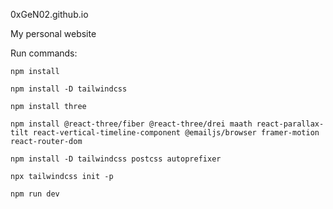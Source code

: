 0xGeN02.github.io

My personal website

Run commands:

    npm install

    npm install -D tailwindcss
    
    npm install three

    npm install @react-three/fiber @react-three/drei maath react-parallax-tilt react-vertical-timeline-component @emailjs/browser framer-motion react-router-dom

    npm install -D tailwindcss postcss autoprefixer 

    npx tailwindcss init -p    

    npm run dev
